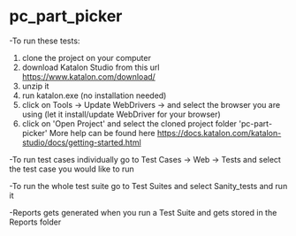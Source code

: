 # pc_part_picker

-To run these tests: 
1. clone the project on your computer
2. download Katalon Studio from this url https://www.katalon.com/download/
3. unzip it
4. run katalon.exe (no installation needed)
5. click on Tools -> Update WebDrivers -> and select the browser you are using (let it install/update WebDriver for your browser)
6. click on 'Open Project' and select the cloned project folder 'pc-part-picker'
More help can be found here https://docs.katalon.com/katalon-studio/docs/getting-started.html

-To run test cases individually go to Test Cases -> Web -> Tests and select the test case you would like to run

-To run the whole test suite go to Test Suites and select Sanity_tests and run it

-Reports gets generated when you run a Test Suite and gets stored in the Reports folder
